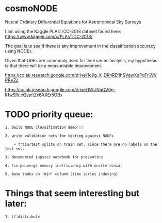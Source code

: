 # cosmoNODE
Neural Ordinary Differential Equations for Astronomical Sky Surveys

I am using the Kaggle PLAsTiCC-2018 dataset found here: https://www.kaggle.com/c/PLAsTiCC-2018/

The goal is to see if there is any improvement in the classification accuracy using NODEs.

Given that ODEs are commonly used for time series analysis, my hypothesis is that there will be a measureable improvement.

https://colab.research.google.com/drive/1e9g_X_DRhREfIhSVqwXqPqTriWVPRVZc

https://colab.research.google.com/drive/1WUNbQV0g-k1wSRueQyuftZx6XKEr5OBx

# TODO priority queue:
	1. build NODE classification demo!!!

	2. write validation nets for testing against NODEs 

		+ train/test splits on train set, since there are no labels on the test set.

	3. documented jupyter notebook for presenting

	4. fix pd.merge memory inefficiency with onsite concat 

	5. base index on 'mjd' column (time series indexing)


# Things that seem interesting but later:
	
	1. tf.distribute